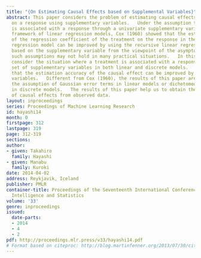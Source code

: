 ```yaml
---
title: "{On Estimating Causal Effects based on Supplemental Variables}"
abstract: This paper considers the problem of estimating causal effects of a treatment
  on a response using supplementary variables.   Under the assumption that a treatment
  is associated with a response through a univariate supplementary variable in the
  framework of linear regression models, Cox (1960) showed that the estimation accuracy
  of the regression coefficient of the treatment on the response in the single linear
  regression model can be improved by using the recursive linear regression model
  based on the supplementary variable from the viewpoint of the asymptotic variance.   However,
  such assumptions may not hold in many practical situations.   In this paper, we
  consider the situation where a treatment is associated with a response through a
  set of supplementary variables in both linear and discrete models.   Then, we show
  that the estimation accuracy of the causal effect can be improved by using the supplementary
  variables.   Different from Cox (1960), the results of this paper are derived without
  the assumption of Gaussian error terms in linear models or dichotomous variables
  in discrete models.   The results of this paper help us to obtain the reliable evaluation
  of causal effects from observed data.
layout: inproceedings
series: Proceedings of Machine Learning Research
id: hayashi14
month: 0
firstpage: 312
lastpage: 319
page: 312-319
sections: 
author:
- given: Takahiro
  family: Hayashi
- given: Manabu
  family: Kuroki
date: 2014-04-02
address: Reykjavik, Iceland
publisher: PMLR
container-title: Proceedings of the Seventeenth International Conference on Artificial
  Intelligence and Statistics
volume: '33'
genre: inproceedings
issued:
  date-parts:
  - 2014
  - 4
  - 2
pdf: http://proceedings.mlr.press/v33/hayashi14.pdf
# Format based on citeproc: http://blog.martinfenner.org/2013/07/30/citeproc-yaml-for-bibliographies/
---
```

